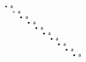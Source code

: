 * a
  * a
    * a
      * a
        * a
          * a
            * a
              * a
                * a
                  * a
